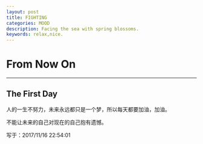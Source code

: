 ```yaml
---
layout: post
title: FIGHTING
categories: MOOD
description: Facing the sea with spring blossoms.
keywords: relax,nice.
---
```

# From Now On #

----------


## The First Day ##


人的一生不努力，未来永远都只是一个梦，所以每天都要加油，加油。

不能让未来的自己对现在的自己抱有遗憾。

写于：2017/11/16 22:54:01 